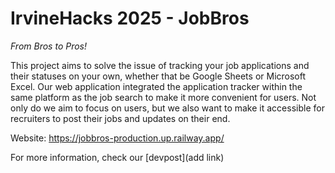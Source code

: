 # IrvineHacks 2025 - JobBros

*From Bros to Pros!*

This project aims to solve the issue of tracking your job applications and their statuses on your own, whether that be Google Sheets or Microsoft Excel. Our web application integrated the application tracker within the same platform as the job search to make it more convenient for users. Not only do we aim to focus on users, but we also want to make it accessible for recruiters to post their jobs and updates on their end. 

Website: https://jobbros-production.up.railway.app/

For more information, check our [devpost](add link)
